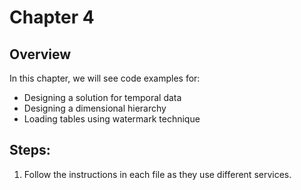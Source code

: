 # Chapter 4

## Overview
In this chapter, we will see code examples for: 

* Designing a solution for temporal data
* Designing a dimensional hierarchy
* Loading tables using watermark technique


## Steps:
1. Follow the instructions in each file as they use different services.





